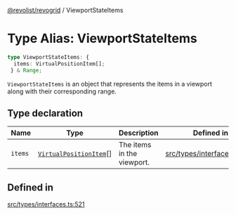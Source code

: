 [@revolist/revogrid](README.md) / ViewportStateItems

# Type Alias: ViewportStateItems

```ts
type ViewportStateItems: {
  items: VirtualPositionItem[];
 } & Range;
```

`ViewportStateItems` is an object that represents the items in a viewport
along with their corresponding range.

## Type declaration

| Name | Type | Description | Defined in |
| ------ | ------ | ------ | ------ |
| `items` | [`VirtualPositionItem`](Interface.VirtualPositionItem.md)[] | The items in the viewport. | [src/types/interfaces.ts:525](https://github.com/revolist/revogrid/blob/339b58d64f0e4822db63d040318421d77ef85671/src/types/interfaces.ts#L525) |

## Defined in

[src/types/interfaces.ts:521](https://github.com/revolist/revogrid/blob/339b58d64f0e4822db63d040318421d77ef85671/src/types/interfaces.ts#L521)
